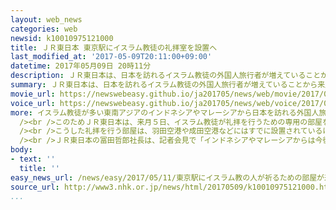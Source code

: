 ```yaml
---
layout: web_news
categories: web
newsid: k10010975121000
title: ＪＲ東日本 東京駅にイスラム教徒の礼拝室を設置へ
last_modified_at: '2017-05-09T20:11:00+09:00'
datetime: 2017年05月09日 20時11分
description: ＪＲ東日本は、日本を訪れるイスラム教徒の外国人旅行者が増えていることから来月、東京駅の構内に礼拝を行うための専用の部屋を設置することになりました。
summary: ＪＲ東日本は、日本を訪れるイスラム教徒の外国人旅行者が増えていることから来月、東京駅の構内に礼拝を行うための専用の部屋を設置することになりました。
movie_url: https://newswebeasy.github.io/ja201705/news/web/movie/2017/05/11/k10010975121000.mp4
voice_url: https://newswebeasy.github.io/ja201705/news/web/voice/2017/05/11/k10010975121000.mp3
more: イスラム教徒が多い東南アジアのインドネシアやマレーシアから日本を訪れる外国人旅行者は去年、前の年に比べて３０％程度増加し、今後も拡大が見込まれています。<br
  /><br />このためＪＲ東日本は、来月５日、イスラム教徒が礼拝を行うための専用の部屋を東京駅の構内に設けることになりました。<br /><br />部屋は２人が入れるほどのおよそ８平方メートルの大きさで、礼拝の前に手や足を清めるための水道が設置されます。<br
  /><br />こうした礼拝を行う部屋は、羽田空港や成田空港などにはすでに設置されているほか、ＪＲ西日本も大阪駅につながる商業施設の中に設けていますが、ＪＲ東日本としては初めてとなります。<br
  /><br />ＪＲ東日本の冨田哲郎社長は、記者会見で「インドネシアやマレーシアからは今後さらに多くの人が日本を訪れると考えられ、環境の整備が必要だと考えている」と述べました。
body:
- text: ''
  title: ''
easy_news_url: /news/easy/2017/05/11/東京駅にイスラム教の人が祈るための部屋が来月できる/
source_url: http://www3.nhk.or.jp/news/html/20170509/k10010975121000.html
...
```

